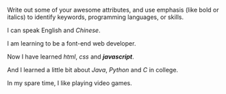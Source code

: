 Write out some of your awesome attributes, and use emphasis (like bold or italics) to identify keywords, programming languages, or skills. 

I can speak English and *Chinese*.

I am learning to be a font-end web developer.

Now I have learned *html*, *css* and __*javascript*__.

And I learned a little bit about *Java*, *Python* and *C* in college.

In my spare time, I like playing video games.

